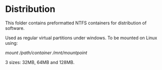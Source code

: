 # Distribution

This folder contains preformatted NTFS containers for distribution of software.

Used as regular virtual partitions under windows. To be mounted on Linux using:

*mount /path/container /mnt/mountpoint*

3 sizes: 32MB, 64MB and 128MB.
